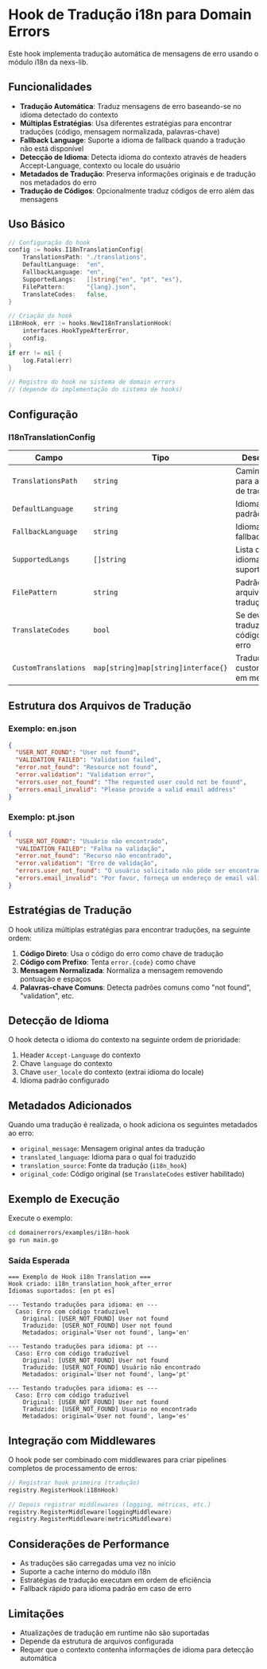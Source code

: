 # Hook de Tradução i18n para Domain Errors

Este hook implementa tradução automática de mensagens de erro usando o módulo i18n da nexs-lib.

## Funcionalidades

- **Tradução Automática**: Traduz mensagens de erro baseando-se no idioma detectado do contexto
- **Múltiplas Estratégias**: Usa diferentes estratégias para encontrar traduções (código, mensagem normalizada, palavras-chave)
- **Fallback Language**: Suporte a idioma de fallback quando a tradução não está disponível
- **Detecção de Idioma**: Detecta idioma do contexto através de headers Accept-Language, contexto ou locale do usuário
- **Metadados de Tradução**: Preserva informações originais e de tradução nos metadados do erro
- **Tradução de Códigos**: Opcionalmente traduz códigos de erro além das mensagens

## Uso Básico

```go
// Configuração do hook
config := hooks.I18nTranslationConfig{
    TranslationsPath: "./translations",
    DefaultLanguage:  "en",
    FallbackLanguage: "en", 
    SupportedLangs:   []string{"en", "pt", "es"},
    FilePattern:      "{lang}.json",
    TranslateCodes:   false,
}

// Criação do hook
i18nHook, err := hooks.NewI18nTranslationHook(
    interfaces.HookTypeAfterError,
    config,
)
if err != nil {
    log.Fatal(err)
}

// Registro do hook no sistema de domain errors
// (depende da implementação do sistema de hooks)
```

## Configuração

### I18nTranslationConfig

| Campo | Tipo | Descrição | Padrão |
|-------|------|-----------|--------|
| `TranslationsPath` | `string` | Caminho para arquivos de tradução | `./translations` |
| `DefaultLanguage` | `string` | Idioma padrão | `en` |
| `FallbackLanguage` | `string` | Idioma de fallback | `en` |
| `SupportedLangs` | `[]string` | Lista de idiomas suportados | `["en", "pt", "es"]` |
| `FilePattern` | `string` | Padrão dos arquivos de tradução | `{lang}.json` |
| `TranslateCodes` | `bool` | Se deve traduzir códigos de erro | `false` |
| `CustomTranslations` | `map[string]map[string]interface{}` | Traduções customizadas em memória | `nil` |

## Estrutura dos Arquivos de Tradução

### Exemplo: en.json
```json
{
  "USER_NOT_FOUND": "User not found",
  "VALIDATION_FAILED": "Validation failed", 
  "error.not_found": "Resource not found",
  "error.validation": "Validation error",
  "errors.user_not_found": "The requested user could not be found",
  "errors.email_invalid": "Please provide a valid email address"
}
```

### Exemplo: pt.json
```json
{
  "USER_NOT_FOUND": "Usuário não encontrado",
  "VALIDATION_FAILED": "Falha na validação",
  "error.not_found": "Recurso não encontrado", 
  "error.validation": "Erro de validação",
  "errors.user_not_found": "O usuário solicitado não pôde ser encontrado",
  "errors.email_invalid": "Por favor, forneça um endereço de email válido"
}
```

## Estratégias de Tradução

O hook utiliza múltiplas estratégias para encontrar traduções, na seguinte ordem:

1. **Código Direto**: Usa o código do erro como chave de tradução
2. **Código com Prefixo**: Tenta `error.{code}` como chave
3. **Mensagem Normalizada**: Normaliza a mensagem removendo pontuação e espaços
4. **Palavras-chave Comuns**: Detecta padrões comuns como "not found", "validation", etc.

## Detecção de Idioma

O hook detecta o idioma do contexto na seguinte ordem de prioridade:

1. Header `Accept-Language` do contexto
2. Chave `language` do contexto
3. Chave `user_locale` do contexto (extrai idioma do locale)
4. Idioma padrão configurado

## Metadados Adicionados

Quando uma tradução é realizada, o hook adiciona os seguintes metadados ao erro:

- `original_message`: Mensagem original antes da tradução
- `translated_language`: Idioma para o qual foi traduzido
- `translation_source`: Fonte da tradução (`i18n_hook`)
- `original_code`: Código original (se `TranslateCodes` estiver habilitado)

## Exemplo de Execução

Execute o exemplo:

```bash
cd domainerrors/examples/i18n-hook
go run main.go
```

### Saída Esperada

```
=== Exemplo de Hook i18n Translation ===
Hook criado: i18n_translation_hook_after_error
Idiomas suportados: [en pt es]

--- Testando traduções para idioma: en ---
  Caso: Erro com código traduzível
    Original: [USER_NOT_FOUND] User not found
    Traduzido: [USER_NOT_FOUND] User not found
    Metadados: original='User not found', lang='en'

--- Testando traduções para idioma: pt ---
  Caso: Erro com código traduzível
    Original: [USER_NOT_FOUND] User not found  
    Traduzido: [USER_NOT_FOUND] Usuário não encontrado
    Metadados: original='User not found', lang='pt'

--- Testando traduções para idioma: es ---
  Caso: Erro com código traduzível
    Original: [USER_NOT_FOUND] User not found
    Traduzido: [USER_NOT_FOUND] Usuario no encontrado
    Metadados: original='User not found', lang='es'
```

## Integração com Middlewares

O hook pode ser combinado com middlewares para criar pipelines completos de processamento de erros:

```go
// Registrar hook primeiro (tradução)
registry.RegisterHook(i18nHook)

// Depois registrar middlewares (logging, métricas, etc.)
registry.RegisterMiddleware(loggingMiddleware)
registry.RegisterMiddleware(metricsMiddleware)
```

## Considerações de Performance

- As traduções são carregadas uma vez no início
- Suporte a cache interno do módulo i18n
- Estratégias de tradução executam em ordem de eficiência
- Fallback rápido para idioma padrão em caso de erro

## Limitações

- Atualizações de tradução em runtime não são suportadas
- Depende da estrutura de arquivos configurada
- Requer que o contexto contenha informações de idioma para detecção automática

